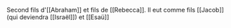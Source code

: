 Second fils d'[[Abraham]] et fils de [[Rebecca]]. Il eut comme fils [[Jacob]] (qui deviendra [[Israël]]) et [[Esaü]]